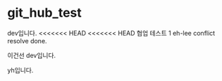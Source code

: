 # git_hub_test

dev입니다.
<<<<<<< HEAD
<<<<<<< HEAD
협업 테스트 1
eh-lee
conflict resolve done.

이건선
dev입니다.

yh입니다.
